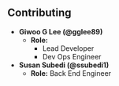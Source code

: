 ## Contributing

- **Giwoo G Lee (@gglee89)**
  - **Role:**
    - Lead Developer
    - Dev Ops Engineer
      <br>
- **Susan Subedi (@ssubedi1)**
  - **Role:** Back End Engineer
